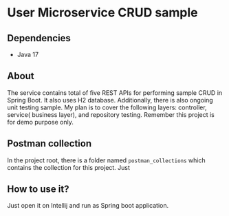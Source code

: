 # User Microservice CRUD sample

## Dependencies

* Java 17

## About

The service contains total of five REST APIs for performing sample CRUD in Spring Boot. It also uses H2 database.
Additionally, there is also ongoing unit testing sample. My plan is to cover the following layers: controller, service(
business layer), and repository testing. Remember this project is for demo purpose only.

## Postman collection

In the project root, there is a folder named `postman_collections` which contains the collection for this project. Just

## How to use it?

Just open it on Intellij and run as Spring boot application.
